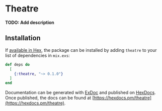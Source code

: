 # Theatre

**TODO: Add description**

## Installation

If [available in Hex](https://hex.pm/docs/publish), the package can be installed
by adding `theatre` to your list of dependencies in `mix.exs`:

```elixir
def deps do
  [
    {:theatre, "~> 0.1.0"}
  ]
end
```

Documentation can be generated with [ExDoc](https://github.com/elixir-lang/ex_doc)
and published on [HexDocs](https://hexdocs.pm). Once published, the docs can
be found at [https://hexdocs.pm/theatre](https://hexdocs.pm/theatre).

